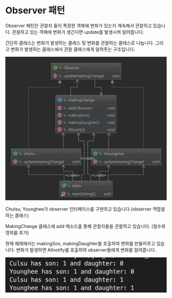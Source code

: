 # Observer 패턴

Observer 패턴은 관찰자 들이 특정한 객체에 변화가 있는지 계속해서 관찰하고 있습니다. 관찰하고 있는 객체에 변화가 생긴다면 update를 발생시켜 알려줍니다.

간단히 클래스는 변화가 발생하는 클래스 및 변화를 관찰하는 클래스로 나눕니다. 그리고 변화가 발생하는 클래스에서 관찰 클래스에게 알려주는 구조입니다.

!["클래스 다이어그램"](9987213F5BA2319122.png)

Chulsu, Younghee가 observer 인터페이스를 구현하고 있습니다.(observer 역할을 하는 클래스)

MakingChange 클래스에 add 메소드를 통해 관찰자들을 관찰하고 있습니다. (철수와 영희를 추가)

현재 예제에서는 makingSon, makingDaughter를 호출하여 변화를 만들어주고 있습니다. 변화가 발생하면 Allnotify를 호출하여 observer들에게 변화를 알려줍니다.

!["실행 결과"](스크린샷%202020-05-14%20오전%2011.44.37.png)